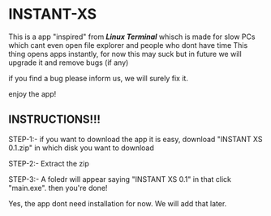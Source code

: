 # INSTANT-XS

This is a app "inspired" from ***Linux Terminal*** whisch is made for slow PCs which cant even open file explorer and people who dont have time
This thing opens apps instantly, for now this may suck but in future we will upgrade it and remove bugs (if any)

if you find a bug please inform us, we will surely fix it.

enjoy the app!


## INSTRUCTIONS!!!
STEP-1:- if you want to download the app it is easy,
download "INSTANT XS 0.1.zip" in which disk you want to download

STEP-2:- Extract the zip

STEP-3:- A foledr will appear saying "INSTANT XS 0.1" in that click "main.exe". then you're done!


Yes, the app dont need installation for now. We will add that later.
